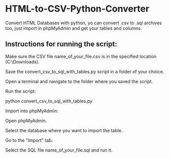 # HTML-to-CSV-Python-Converter
Convert HTML Databases with python, yo can convert .csv to .sql archives too, just import in phpMyAdmin and get your tables and columns.

<h2>Instructions for running the script:</h2>

Make sure the CSV file name_of_your_file.csv is in the specified location (C:\Downloads).

Save the convert_csv_to_sql_with_tables.py script in a folder of your choice.

Open a terminal and navigate to the folder where you saved the script.

Run the script:

python convert_csv_to_sql_with_tables.py

Import into phpMyAdmin:

Open phpMyAdmin.

Select the database where you want to import the table.

Go to the "Import" tab.

Select the SQL file name_of_your_file.sql and run it.
